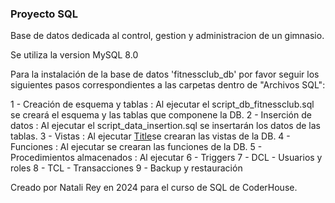 ### Proyecto SQL ###

Base de datos dedicada al control, gestion y administracion de un gimnasio.

Se utiliza la version MySQL 8.0

Para la instalación de la base de datos 'fitnessclub_db' por favor seguir los siguientes pasos correspondientes a las carpetas dentro de "Archivos SQL":

1 - Creación de esquema y tablas : Al ejecutar el script_db_fitnessclub.sql se creará el esquema y las tablas que componene la DB.
2 - Inserción de datos : Al ejecutar el script_data_insertion.sql se insertarán los datos de las tablas.
3 - Vistas : Al ejecutar [Title](<../Archivos SQL/3 - Vistas/script_views.sql>)se crearan las vistas de la DB.
4 - Funciones : Al ejecutar se crearan las funciones de la DB.
5 - Procedimientos almacenados : Al ejecutar 
6 - Triggers
7 - DCL - Usuarios y roles
8 - TCL - Transacciones
9 - Backup y restauración

Creado por Natali Rey en 2024 para el curso de SQL de CoderHouse.

